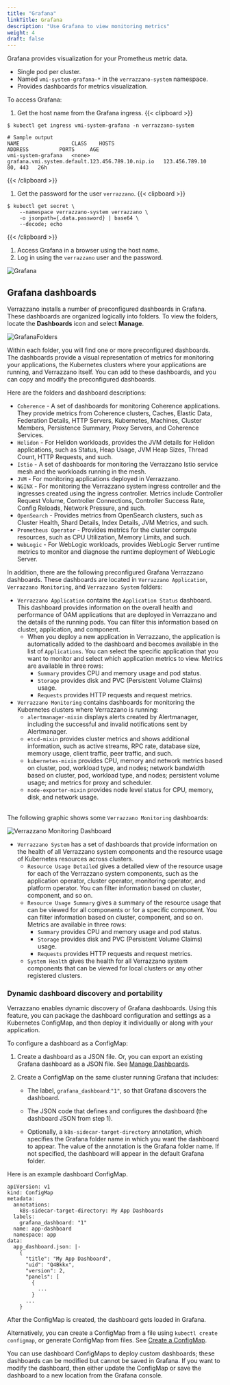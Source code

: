 ```yaml
---
title: "Grafana"
linkTitle: Grafana
description: "Use Grafana to view monitoring metrics"
weight: 4
draft: false
---
```


Grafana provides visualization for your Prometheus metric data.

- Single pod per cluster.
- Named `vmi-system-grafana-*` in the `verrazzano-system` namespace.
- Provides dashboards for metrics visualization.

To access Grafana:

1. Get the host name from the Grafana ingress.
{{< clipboard >}}
<div class="highlight">

   ```
   $ kubectl get ingress vmi-system-grafana -n verrazzano-system

   # Sample output
   NAME                 CLASS    HOSTS                                              ADDRESS          PORTS     AGE
   vmi-system-grafana   <none>   grafana.vmi.system.default.123.456.789.10.nip.io   123.456.789.10   80, 443   26h
   ```

</div>
{{< /clipboard >}}


1. Get the password for the user `verrazzano`.
{{< clipboard >}}
<div class="highlight">

   ```
   $ kubectl get secret \
       --namespace verrazzano-system verrazzano \
       -o jsonpath={.data.password} | base64 \
       --decode; echo
   ```

</div>
{{< /clipboard >}}

1. Access Grafana in a browser using the host name.
1. Log in using the `verrazzano` user and the password.

![Grafana](/docs/images/grafana-initial-page.png)


## Grafana dashboards

Verrazzano installs a number of preconfigured dashboards in Grafana. These dashboards are organized logically into folders. To view the folders, locate the **Dashboards** icon and select **Manage**.

![GrafanaFolders](/docs/images/grafana-manage-folders.png)

Within each folder, you will find one or more preconfigured dashboards. The dashboards provide a visual representation of metrics for monitoring your applications, the Kubernetes clusters where your applications are running, and Verrazzano itself. You can add to these dashboards, and you can copy and modify the preconfigured dashboards.

Here are the folders and dashboard descriptions:

- `Coherence` - A set of dashboards for monitoring Coherence applications. They provide metrics from Coherence clusters, Caches, Elastic Data, Federation Details, HTTP Servers, Kubernetes, Machines, Cluster Members, Persistence Summary, Proxy Servers, and Coherence Services.
- `Helidon` - For Helidon workloads, provides the JVM details for Helidon applications, such as Status, Heap Usage, JVM Heap Sizes, Thread Count, HTTP Requests, and such.
- `Istio` - A set of dashboards for monitoring the Verrazzano Istio service mesh and the workloads running in the mesh.
- `JVM` -  For monitoring applications deployed in Verrazzano.
- `NGINX` - For monitoring the Verrazzano system ingress controller and the ingresses created using the ingress controller. Metrics include Controller Request Volume, Controller Connections, Controller Success Rate, Config Reloads, Network Pressure, and such.
- `OpenSearch` - Provides metrics from OpenSearch clusters, such as Cluster Health, Shard Details, Index Details, JVM Metrics, and such.
- `Prometheus Operator` - Provides metrics for the cluster compute resources, such as CPU Utilization, Memory Limits, and such.
- `WebLogic` - For WebLogic workloads, provides WebLogic Server runtime metrics to monitor and diagnose the runtime deployment of WebLogic Server.

In addition, there are the following preconfigured Grafana Verrazzano dashboards. These dashboards are located in `Verrazzano Application`, `Verrazzano Monitoring`, and `Verrazzano System` folders:

- `Verrazzano Application` contains the `Application Status` dashboard. This dashboard provides information on the overall health and performance of OAM applications that are deployed in Verrazzano and the details of the running pods. You can filter this information based on cluster, application, and component.
   - When you deploy a new application in Verrazzano, the application is automatically added to the dashboard and becomes available in the list of `Applications`. You can select the specific application that you want to monitor and select which application metrics to view. Metrics are available in three rows:  
      - `Summary` provides CPU and memory usage and pod status.
      - `Storage` provides disk and PVC (Persistent Volume Claims) usage.
      - `Requests` provides HTTP requests and request metrics.
- `Verrazzano Monitoring` contains dashboards for monitoring the Kubernetes clusters where Verrazzano is running:
    - `alertmanager-mixin` displays alerts created by Alertmanager, including the successful and invalid notifications sent by Alertmanager.
    - `etcd-mixin` provides cluster metrics and shows additional information, such as active streams, RPC rate, database size, memory usage, client traffic, peer traffic, and such.
    - `kubernetes-mixin` provides CPU, memory and network metrics based on cluster, pod, workload type, and nodes; network bandwidth based on cluster, pod, workload type, and nodes; persistent volume usage; and metrics for proxy and scheduler.
    - `node-exporter-mixin` provides node level status for CPU, memory, disk, and network usage.
    
<br>The following graphic shows some `Verrazzano Monitoring` dashboards:    

![Verrazzano Monitoring Dashboard](/docs/images/grafana-monitoring-dashboards.png)

- `Verrazzano System` has a set of dashboards  that provide information on the health of all Verrazzano system components and the resource usage of Kubernetes resources across clusters.
    - `Resource Usage Detailed` gives a detailed view of the resource usage for each of the Verrazzano system components, such as the application operator, cluster operator, monitoring operator, and platform operator. You can filter information based on cluster, component, and so on.
    - `Resource Usage Summary` gives a summary of the resource usage that can be viewed for all components or for a specific component. You can filter information based on cluster, component, and so on. Metrics are available in three rows:  
       - `Summary` provides CPU and memory usage and pod status.
       - `Storage` provides disk and PVC (Persistent Volume Claims) usage.
       - `Requests` provides HTTP requests and request metrics.
    - `System Health` gives the health for all Verrazzano system components that can be viewed for local clusters or any other registered clusters.

### Dynamic dashboard discovery and portability

Verrazzano enables dynamic discovery of Grafana dashboards. Using this feature, you can package the dashboard configuration and settings as a Kubernetes ConfigMap, and then deploy it individually or along with your application.

To configure a dashboard as a ConfigMap:

1. Create a dashboard as a JSON file. Or, you can export an existing Grafana dashboard as a JSON file. See [Manage Dashboards](https://grafana.com/docs/grafana/latest/dashboards/manage-dashboards/#manage-dashboards).
2. Create a ConfigMap on the same cluster running Grafana that includes:

   - The label, `grafana_dashboard`:`"1"`, so that Grafana discovers the dashboard.

   - The JSON code that defines and configures the dashboard (the dashboard JSON from step 1).

   - Optionally, a `k8s-sidecar-target-directory` annotation, which specifies the Grafana folder name in which you want the dashboard to appear. The value of the annotation is the Grafana folder name. If not specified, the dashboard will appear in the default Grafana folder.

Here is an example dashboard ConfigMap.

```
apiVersion: v1
kind: ConfigMap
metadata:
  annotations:
    k8s-sidecar-target-directory: My App Dashboards
  labels:
    grafana_dashboard: "1"
  name: app-dashboard
  namespace: app
data:
  app_dashboard.json: |-
    {
      "title": "My App Dashboard",
      "uid": "Q4Bkkx",
      "version": 2,
      "panels": [
        {
          ...
        }
      ...
    }
```
After the ConfigMap is created, the dashboard gets loaded in Grafana.

Alternatively, you can create a ConfigMap from a file using `kubectl create configmap`, or generate ConfigMap from files. See [Create a ConfigMap](https://kubernetes.io/docs/tasks/configure-pod-container/configure-pod-configmap/#create-a-configmap).

You can use dashboard ConfigMaps to deploy custom dashboards; these dashboards can be modified but cannot be saved in Grafana. If you want to modify the dashboard, then either update the ConfigMap or save the dashboard to a new location from the Grafana console.
